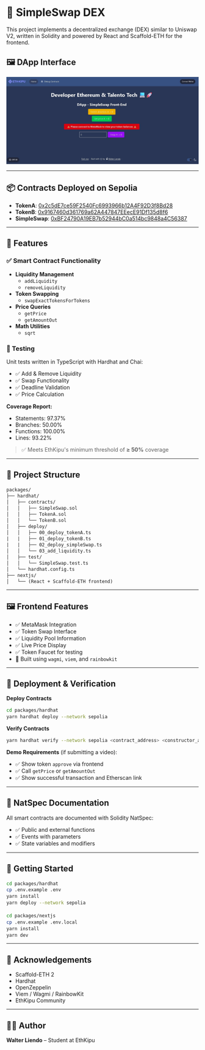 # 🦄 SimpleSwap DEX

This project implements a decentralized exchange (DEX) similar to Uniswap V2, written in Solidity and powered by React and Scaffold-ETH for the frontend.

## 🖼️ DApp Interface

![DApp Interface Preview](./proyecto.jpg)

---

## 📦 Contracts Deployed on Sepolia

- **TokenA**: [0x2c5dE7ce59F2540Fc6993966b12A4F92D3f8Bd28](https://sepolia.etherscan.io/address/0x2c5dE7ce59F2540Fc6993966b12A4F92D3f8Bd28)
- **TokenB**: [0x9167460d361769a62A447847EEecE91Df135d8f6](https://sepolia.etherscan.io/address/0x9167460d361769a62A447847EEecE91Df135d8f6)
- **SimpleSwap**: [0xBF24790A19EB7b52944bC0a514bc9848a4C56387](https://sepolia.etherscan.io/address/0xBF24790A19EB7b52944bC0a514bc9848a4C56387)

---

## 🚀 Features

### ✅ Smart Contract Functionality

- **Liquidity Management**
  - `addLiquidity`
  - `removeLiquidity`
- **Token Swapping**
  - `swapExactTokensForTokens`
- **Price Queries**
  - `getPrice`
  - `getAmountOut`
- **Math Utilities**
  - `sqrt`

### 🧪 Testing

Unit tests written in TypeScript with Hardhat and Chai:

- ✅ Add & Remove Liquidity
- ✅ Swap Functionality
- ✅ Deadline Validation
- ✅ Price Calculation

**Coverage Report:**

- Statements: 97.37%
- Branches: 50.00%
- Functions: 100.00%
- Lines: 93.22%

> ✅ Meets EthKipu's minimum threshold of **≥ 50%** coverage

---

## 📁 Project Structure

```
packages/
├── hardhat/
│   ├── contracts/
│   │   ├── SimpleSwap.sol
│   │   ├── TokenA.sol
│   │   └── TokenB.sol
│   ├── deploy/
│   │   ├── 00_deploy_tokenA.ts
|   |   ├── 01_deploy_tokenB.ts
|   |   ├── 02_deploy_simpleSwap.ts
│   │   └── 03_add_liquidity.ts
│   ├── test/
│   │   └── SimpleSwap.test.ts
│   └── hardhat.config.ts
├── nextjs/
│   └── (React + Scaffold-ETH frontend)
```

---

## 🖼️ Frontend Features

- ✅ MetaMask Integration
- ✅ Token Swap Interface
- ✅ Liquidity Pool Information
- ✅ Live Price Display
- ✅ Token Faucet for testing
- 🔧 Built using `wagmi`, `viem`, and `rainbowkit`

---

## 🧪 Deployment & Verification

**Deploy Contracts**

```bash
cd packages/hardhat
yarn hardhat deploy --network sepolia
```

**Verify Contracts**

```bash
yarn hardhat verify --network sepolia <contract_address> <constructor_args>
```

**Demo Requirements** (if submitting a video):

- ✅ Show token `approve` via frontend
- ✅ Call `getPrice` or `getAmountOut`
- ✅ Show successful transaction and Etherscan link

---

## 📄 NatSpec Documentation

All smart contracts are documented with Solidity NatSpec:

- ✅ Public and external functions
- ✅ Events with parameters
- ✅ State variables and modifiers

---

## 🧰 Getting Started

```bash
cd packages/hardhat
cp .env.example .env
yarn install
yarn deploy --network sepolia

cd packages/nextjs
cp .env.example .env.local
yarn install
yarn dev
```

---

## 🙌 Acknowledgements

- Scaffold-ETH 2
- Hardhat
- OpenZeppelin
- Viem / Wagmi / RainbowKit
- EthKipu Community

---

## 👨‍🎓 Author

**Walter Liendo** – Student at EthKipu